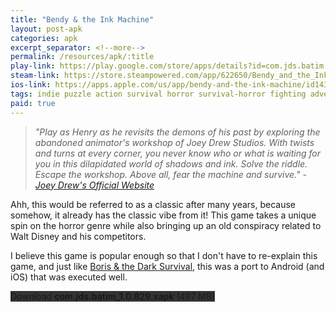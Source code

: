 ```yaml
---
title: "Bendy & the Ink Machine"
layout: post-apk
categories: apk
excerpt_separator: <!--more-->
permalink: /resources/apk/:title
play-link: https://play.google.com/store/apps/details?id=com.jds.batim
steam-link: https://store.steampowered.com/app/622650/Bendy_and_the_Ink_Machine/
ios-link: https://apps.apple.com/us/app/bendy-and-the-ink-machine/id1437669537
tags: indie puzzle action survival horror survival-horror fighting adventure strategy
paid: true
---
```


> _"Play as Henry as he revisits the demons of his past by exploring the abandoned animator's workshop of Joey Drew Studios. With twists and turns at every corner, you never know who or what is waiting for you in this dilapidated world of shadows and ink. Solve the riddle. Escape the workshop. Above all, fear the machine and survive." - <a href="https://joeydrewstudios.com/batim">Joey Drew's Official Website</a>_

Ahh, this would be referred to as a classic after many years, because somehow, it already has the classic vibe from it! This game takes a unique spin on the horror genre while also bringing up an old conspiracy related to Walt Disney and his competitors. 

I believe this game is popular enough so that I don't have to re-explain this game, and just like [Boris & the Dark Survival](https://arialhamed.github.io/resources/apk/Boris-and-the-Dark-Survival), this was a port to Android (and iOS) that was executed well.

<div class="text-center">
    <a class="btn btn-dark btn-block w-100" onclick='apk("com.jds.batim_1.0.829.xapk")' style="text-decoration: none; background-color: #333;"> Download <b>com.jds.batim_1.0.829.xapk</b> (487 MB)</a>
</div>
